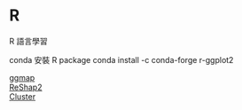 # R
R 語言學習<br>

conda 安裝 R package 
conda install -c conda-forge r-ggplot2<br>

<a href="https://github.com/cinngyang/R/blob/master/R-ggmap.ipyn">ggmap</a><br>
<a href="https://github.com/cinngyang/R/blob/master/ReShap2.ipynb">ReShap2</a><br>
<a href="https://github.com/cinngyang/R/blob/master/Cluster.ipynb">Cluster</a><br>
